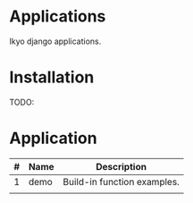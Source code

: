 # Applications
Ikyo django applications.

# Installation
TODO:

# Application
| #   | Name          | Description |
| --- | ------------- |----------- |
| 1   | demo | Build-in function examples. |
|  |  | |
